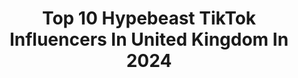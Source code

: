 ---
title: Top 10 Hypebeast TikTok Influencers In United Kingdom In 2024
description: >-
  Find top hypebeast TikTok influencers in United Kingdom in 2024. Most popular hashtags: #hypebeast #fyp #sneakers #foryou.
platform: TikTok
hits: 21
text_top: Identify the best TikTok profiles on inBeat.
text_bottom: Our database holds 21 TikTok influencers like this in United Kingdom for you to pitch.
profiles:
  - username: "sandtrek"
    fullname: >-
      Sandtrek
    bio: >-
      Follow us on Instagram!
    location: "United Kingdom"
    followers: 4509
    engagement: 1108
    commentsToLikes: 0.058305
    id: ckamopew59z9f0i781gygfd4f
    verified: false
    hashtags: "#shoes, #kicks, #fyp, #foryoupage"
  - username: "snckicks1"
    fullname: >-
      snckicks
    bio: >-
      OLD ACCOUNT DO NOT USE GO AND FOLLOW @SNCKICKS @SNCKICKS
    location: "United Kingdom"
    followers: 6639
    engagement: 940
    commentsToLikes: 0.019454
    id: ck982tn7ihrg30j78wjvn3huo
    verified: false
    hashtags: "#offwhite, #sneakers, #hypebeast, #hypebeasts"
  - username: "kierancvlogs"
    fullname: >-
      Kieran Charlesworth
    bio: >-
      VLOGGER - KieranCVlogs on Youtube 👋🏻
    location: "United Kingdom"
    followers: 6063
    engagement: 927
    commentsToLikes: 0.025341
    id: ck8nhsrpv2hd90j781lv8h0nv
    verified: false
    hashtags: "#hypebeast, #2020, #grwm, #lifehacks"
  - username: "harrywalfordd"
    fullname: >-
      hwalford231
    bio: >-
      Can you follow so I can see what this creator fund is about 🤷🏽‍♂️
    location: "United Kingdom"
    followers: 4289
    engagement: 720
    commentsToLikes: 0.033492
    id: ckbffdyuaa3a80j23k8humtr6
    verified: false
    hashtags: "#supreme, #puppy, #ice, #snow"
  - username: "aripetrou"
    fullname: >-
      Ari Petrou
    bio: >-
      LONDON 🇬🇧 20. Giveaway @ 100k
    location: "United Kingdom"
    followers: 29500
    engagement: 1130
    commentsToLikes: 0.014165
    id: ck8orefs6bvhn0j7895uwqhco
    verified: true
    hashtags: "#4u, #foryoupage, #fyp, #nike"
  - username: "vivianfranklondon"
    fullname: >-
      Vivian Frank
    bio: >-
      🇬🇧 LONDON 📩 business@vivianfrank.com
    location: "United Kingdom"
    followers: 9632
    engagement: 744
    commentsToLikes: 0.036055
    id: ck81qzsrila2r0j78k6ip1t0i
    verified: false
    hashtags: "#fyp, #foryoupage, #cars, #hypebeast"
  - username: "shoyushaikh"
    fullname: >-
      Uzair
    bio: >-
      Bruh
    location: "United Kingdom"
    followers: 3028
    engagement: 1644
    commentsToLikes: 0.007748
    id: ck982tlyfhr520j7830t8q2wv
    verified: false
    hashtags: "#streetwear, #hypebeast, #sneakers, #fashion"
  - username: "albertksv77"
    fullname: >-
      😤
    bio: >-
      follow me on ig😚
    location: "United Kingdom"
    followers: 2385
    engagement: 658
    commentsToLikes: 0.017927
    id: ck982tnylhrmn0j78fnrqqtw0
    verified: false
    hashtags: "#jordan1, #fyp, #hypebeast, #sneakers"
  - username: "fitzy_raffles"
    fullname: >-
      Fitz
    bio: >-
      
    location: "United Kingdom"
    followers: 15000
    engagement: 1447
    commentsToLikes: 0.050130
    id: ckbf0ppd5mk8w0j23sqsdji32
    verified: false
    hashtags: "#hypebeast, #apple, #mcdonalds, #newseason"
  - username: "sendsmilepics"
    fullname: >-
      KB
    bio: >-
      If u know me I’m sorry.
    location: "United Kingdom"
    followers: 34300
    engagement: 1419
    commentsToLikes: 0.042307
    id: ck9a4scssvw660j78a01e28rn
    verified: false
    hashtags: "#fyp, #foryoupage, #skatetok, #foryou"
---